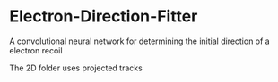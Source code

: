 # Electron-Direction-Fitter
A convolutional neural network for determining the initial direction of a electron recoil

The 2D folder uses projected tracks